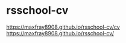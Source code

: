 # rsschool-cv
https://maxfray8908.github.io/rsschool-cv/cv
https://maxfray8908.github.io/rsschool-cv/
